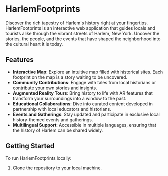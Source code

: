 # HarlemFootprints

Discover the rich tapestry of Harlem's history right at your fingertips. HarlemFootprints is an interactive web application that guides locals and tourists alike through the vibrant streets of Harlem, New York. Uncover the stories, the people, and the events that have shaped the neighborhood into the cultural heart it is today.

## Features

- **Interactive Map**: Explore an intuitive map filled with historical sites. Each footprint on the map is a story waiting to be uncovered.
- **Community Contributions**: Engage with tales from local historians or contribute your own stories and insights.
- **Augmented Reality Tours**: Bring history to life with AR features that transform your surroundings into a window to the past.
- **Educational Collaborations**: Dive into curated content developed in partnership with local educators and historians.
- **Events and Gatherings**: Stay updated and participate in exclusive local history-themed events and gatherings.
- **Multilingual Support**: Accessible in multiple languages, ensuring that the history of Harlem can be shared widely.

## Getting Started

To run HarlemFootprints locally:

1. Clone the repository to your local machine.
